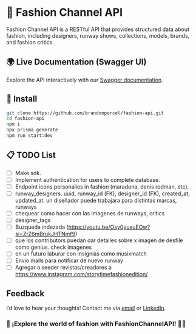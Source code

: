 # 👗 Fashion Channel API

Fashion Channel API is a RESTful API that provides structured data about fashion, including designers, runway shows, collections, models, brands, and fashion critics.

## 🌍 Live Documentation (Swagger UI)

Explore the API interactively with our [Swagger documentation](https://fashion-api-v0p3.onrender.com/docs).

<!-- https://fashion.apidocumentation.com -->

## 🏢 Install

```bash
git clone https://github.com/brandonporcel/fashion-api.git
cd fashion-api
npm i
npx prisma generate
npm run start:dev
```

## 📋 TODO List

- [ ] Make sdk.
- [ ] Implement authentication for users to complete database.
- [ ] Endpoint icons personalies in fashion (maradona, denis rodman, etc).
- [ ] runway_designers. uuid, runway_id (FK), designer_id (FK), created_at, updated_at. un diseñador puede trabajara para distintas marcas, runways
- [ ] chequear como hacer con las imagenes de runways, critics
- [ ] designer_tags
- [ ] Buzqueda indezada (https://youtu.be/Osy0yuxuEOw?si=ZrZ6mBrukJHTNmf9)
- [ ] que los contributors puedan dar detalles sobre x imagen de desfile como genius. check imagenes
- [ ] en un futuro laburar con insignias como musixmatch
- [ ] Envio mails para notificar de nuevo runway
- [ ] Agregar a seeder revistas/creadores a https://www.instagram.com/storytimefashionedition/

## Feedback

I’d love to hear your thoughts! Contact me via [email](mailto:brandon7.7porcel@gmail.com) or [LinkedIn](https://www.linkedin.com/in/brandonporcel/).

### 🚀 ¡Explore the world of fashion with FashionChannelAPI! 👠✨
